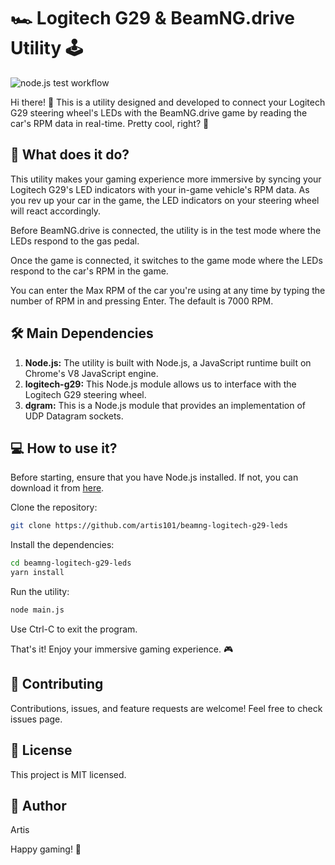 # 🏎️ Logitech G29 & BeamNG.drive Utility 🕹️

![node.js test workflow](https://github.com/artis101/beamng-logitech-g29-leds/actions/workflows/node.js.yml/badge.svg)

Hi there! 👋 This is a utility designed and developed to connect your Logitech G29 steering wheel's LEDs with the BeamNG.drive game by reading the car's RPM data in real-time. Pretty cool, right? 🚀

## 🎯 What does it do?

This utility makes your gaming experience more immersive by syncing your Logitech G29's LED indicators with your in-game vehicle's RPM data. As you rev up your car in the game, the LED indicators on your steering wheel will react accordingly.

Before BeamNG.drive is connected, the utility is in the test mode where the LEDs respond to the gas pedal.

Once the game is connected, it switches to the game mode where the LEDs respond to the car's RPM in the game.

You can enter the Max RPM of the car you're using at any time by typing the number of RPM in and pressing Enter. The default is 7000 RPM.

## 🛠️ Main Dependencies

1. **Node.js:** The utility is built with Node.js, a JavaScript runtime built on Chrome's V8 JavaScript engine.
2. **logitech-g29:** This Node.js module allows us to interface with the Logitech G29 steering wheel.
3. **dgram:** This is a Node.js module that provides an implementation of UDP Datagram sockets.

## 💻 How to use it?

Before starting, ensure that you have Node.js installed. If not, you can download it from [here](https://nodejs.org/en/download/).

Clone the repository:

```bash
git clone https://github.com/artis101/beamng-logitech-g29-leds
```

Install the dependencies:

```bash
cd beamng-logitech-g29-leds
yarn install
```

Run the utility:

```bash
node main.js
```

Use Ctrl-C to exit the program.

That's it! Enjoy your immersive gaming experience. 🎮

## 🤝 Contributing

Contributions, issues, and feature requests are welcome! Feel free to check issues page.

## 📄 License

This project is MIT licensed.

## 🧔 Author

Artis

Happy gaming! 🥳
